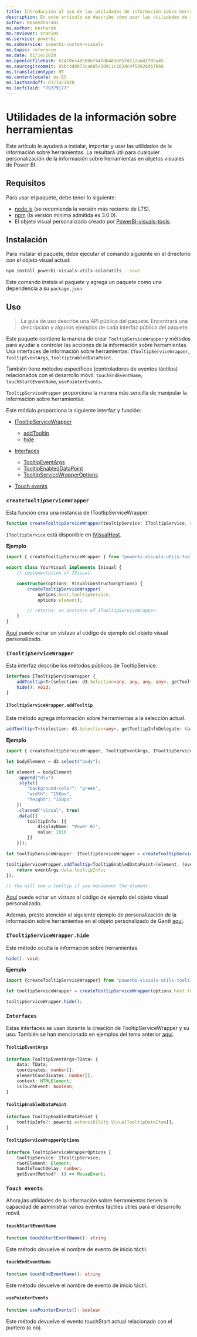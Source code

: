```yaml
---
title: Introducción al uso de las utilidades de información sobre herramientas en los objetos visuales de Power BI
description: En este artículo se describe cómo usar las utilidades de información sobre herramientas para simplificar la personalización de la información sobre herramientas para objetos visuales de Power BI.
author: KesemSharabi
ms.author: kesharab
ms.reviewer: sranins
ms.service: powerbi
ms.subservice: powerbi-custom-visuals
ms.topic: reference
ms.date: 02/14/2020
ms.openlocfilehash: 67470ec405806f44fdb483e857d222ad4ff05a45
ms.sourcegitcommit: 6bbc3d0073ca605c50911c162dc9f58926db7b66
ms.translationtype: HT
ms.contentlocale: es-ES
ms.lasthandoff: 03/14/2020
ms.locfileid: "79379177"
---
```

# <a name="tooltip-utils"></a>Utilidades de la información sobre herramientas
Este artículo le ayudará a instalar, importar y usar las utilidades de la información sobre herramientas. La resultará útil para cualquier personalización de la información sobre herramientas en objetos visuales de Power BI.

## <a name="requirements"></a>Requisitos
Para usar el paquete, debe tener lo siguiente:
* [node.js](https://nodejs.org) (se recomienda la versión más reciente de LTS).
* [npm](https://www.npmjs.com/) (la versión mínima admitida es 3.0.0).
* El objeto visual personalizado creado por [PowerBI-visuals-tools](https://www.npmjs.com/package/powerbi-visuals-tools).

## <a name="installation"></a>Instalación

Para instalar el paquete, debe ejecutar el comando siguiente en el directorio con el objeto visual actual:

```bash
npm install powerbi-visuals-utils-colorutils --save
```
Este comando instala el paquete y agrega un paquete como una dependencia a su ```package.json```.

## <a name="usage"></a>Uso

> La guía de uso describe una API pública del paquete. Encontrará una descripción y algunos ejemplos de cada interfaz pública del paquete.

Este paquete contiene la manera de crear `TooltipServiceWrapper` y métodos para ayudar a controlar las acciones de la información sobre herramientas. Usa interfaces de información sobre herramientas: `ITooltipServiceWrapper`, `TooltipEventArgs`, `TooltipEnabledDataPoint`. 

También tiene métodos específicos (controladores de eventos táctiles) relacionados con el desarrollo móvil: `touchEndEventName`, `touchStartEventName`, `usePointerEvents`.

`TooltipServiceWrapper` proporciona la manera más sencilla de manipular la información sobre herramientas.

Este módulo proporciona la siguiente interfaz y función:
* [ITooltipServiceWrapper](#itooltipservicewrapper)
  * [addTooltip](#itooltipservicewrapperaddtooltip)
  * [hide](#itooltipservicewrapperhide)

* [Interfaces](#interfaces)
  * [TooltipEventArgs](#tooltipeventargs)
  * [TooltipEnabledDataPoint](#tooltipenableddatapoint)
  * [TooltipServiceWrapperOptions](#tooltipservicewrapperoptions)
* [Touch events](#touch-events)

### `createTooltipServiceWrapper`
Esta función crea una instancia de ITooltipServiceWrapper.

```typescript
function createTooltipServiceWrapper(tooltipService: ITooltipService, rootElement: Element, handleTouchDelay?: number,  getEventMethod?: () => MouseEvent): ITooltipServiceWrapper;
```

```ITooltipService``` está disponible en [IVisualHost](https://github.com/microsoft/PowerBI-visuals-tools/blob/master/templates/visuals/.api/v2.6.0/PowerBI-visuals.d.ts#L1335).

**Ejemplo**

```typescript
import { createTooltipServiceWrapper } from "powerbi-visuals-utils-tooltiputils";

export class YourVisual implements IVisual {
    // implementation of IVisual.

    constructor(options: VisualConstructorOptions) {
        createTooltipServiceWrapper(
            options.host.tooltipService,
            options.element);

        // returns: an instance of ITooltipServiceWrapper.
    }
}
```

[Aquí](https://github.com/microsoft/powerbi-visuals-gantt/blob/master/src/gantt.ts#L391) puede echar un vistazo al código de ejemplo del objeto visual personalizado.

### `ITooltipServiceWrapper`
Esta interfaz describe los métodos públicos de TooltipService.

```typescript
interface ITooltipServiceWrapper {
    addTooltip<T>(selection: d3.Selection<any, any, any, any>, getTooltipInfoDelegate: (args: TooltipEventArgs<T>) => powerbi.extensibility.VisualTooltipDataItem[], getDataPointIdentity?: (args: TooltipEventArgs<T>) => powerbi.visuals.ISelectionId, reloadTooltipDataOnMouseMove?: boolean): void;
    hide(): void;
}
```

#### `ITooltipServiceWrapper.addTooltip`

Este método agrega información sobre herramientas a la selección actual.

```typescript
addTooltip<T>(selection: d3.Selection<any>, getTooltipInfoDelegate: (args: TooltipEventArgs<T>) => VisualTooltipDataItem[], getDataPointIdentity?: (args: TooltipEventArgs<T>) => ISelectionId, reloadTooltipDataOnMouseMove?: boolean): void;
```

**Ejemplo**

```typescript
import { createTooltipServiceWrapper, TooltipEventArgs, ITooltipServiceWrapper, TooltipEnabledDataPoint } from "powerbi-visuals-utils-tooltiputils";

let bodyElement = d3.select("body");

let element = bodyElement
    .append("div")
    .style({
        "background-color": "green",
        "width": "150px",
        "height": "150px"
    })
    .classed("visual", true)
    .data([{
        tooltipInfo: [{
            displayName: "Power BI",
            value: 2016
        }]
    }]);

let tooltipServiceWrapper: ITooltipServiceWrapper = createTooltipServiceWrapper(tooltipService, bodyElement.get(0)); // tooltipService is from the IVisualHost.

tooltipServiceWrapper.addTooltip<TooltipEnabledDataPoint>(element, (eventArgs: TooltipEventArgs<TooltipEnabledDataPoint>) => {
    return eventArgs.data.tooltipInfo;
});

// You will see a tooltip if you mouseover the element.
```

[Aquí](https://github.com/microsoft/powerbi-visuals-gantt/blob/master/src/gantt.ts#L2931) puede echar un vistazo al código de ejemplo del objeto visual personalizado.

Además, preste atención al siguiente ejemplo de personalización de la información sobre herramientas en el objeto personalizado de Gantt [aquí](https://github.com/microsoft/powerbi-visuals-gantt/blob/master/src/gantt.ts#L573-L648).

### `ITooltipServiceWrapper.hide`

Este método oculta la información sobre herramientas.

```typescript
hide(): void;
```

**Ejemplo**

```typescript
import {createTooltipServiceWrapper} from "powerbi-visuals-utils-tooltiputils";

let tooltipServiceWrapper = createTooltipServiceWrapper(options.host.tooltipService, options.element); // options are from the VisualConstructorOptions.

tooltipServiceWrapper.hide();
```
### `Interfaces`
Estas interfaces se usan durante la creación de TooltipServiceWrapper y su uso. También se han mencionado en ejemplos del tema anterior [aquí](#itooltipservicewrapperaddtooltip).

#### `TooltipEventArgs`
```typescript
interface TooltipEventArgs<TData> {
    data: TData;
    coordinates: number[];
    elementCoordinates: number[];
    context: HTMLElement;
    isTouchEvent: boolean;
}
```

#### `TooltipEnabledDataPoint`
```typescript
interface TooltipEnabledDataPoint {
    tooltipInfo?: powerbi.extensibility.VisualTooltipDataItem[];
}
```

#### `TooltipServiceWrapperOptions`
```typescript
interface TooltipServiceWrapperOptions {
    tooltipService: ITooltipService;
    rootElement: Element;
    handleTouchDelay: number;
    getEventMethod?: () => MouseEvent;
```

### `Touch events`

Ahora,las utilidades de la información sobre herramientas tienen la capacidad de administrar varios eventos táctiles útiles para el desarrollo móvil.

#### `touchStartEventName`
```typescript
function touchStartEventName(): string
```
Este método devuelve el nombre de evento de inicio táctil.

#### `touchEndEventName`
```typescript
function touchEndEventName(): string
```
Este método devuelve el nombre de evento de inicio táctil.

#### `usePointerEvents`
```typescript
function usePointerEvents(): boolean
```
Este método devuelve el evento touchStart actual relacionado con el puntero (o no).

